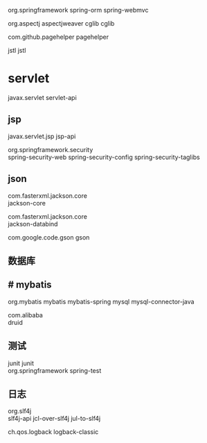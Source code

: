 
org.springframework
    spring-orm
    spring-webmvc
   

org.aspectj
    aspectjweaver
cglib
    cglib




com.github.pagehelper
        pagehelper    

    



jstl
    jstl

  

# servlet
javax.servlet
    servlet-api

## jsp
javax.servlet.jsp
    jsp-api



org.springframework.security             
    spring-security-web
    spring-security-config
    spring-security-taglibs


## json
<!-- Spring 进行 JSON 数据转换依赖 -->
com.fasterxml.jackson.core         
    jackson-core

com.fasterxml.jackson.core   
    jackson-databind
    
com.google.code.gson
     gson    






## 数据库
## # mybatis
org.mybatis
    mybatis
    mybatis-spring
mysql
    mysql-connector-java

com.alibaba   
    druid


## 测试
junit 
    junit     
org.springframework 
    spring-test


## 日志
org.slf4j  
  slf4j-api
  jcl-over-slf4j
  jul-to-slf4j
  
ch.qos.logback
    logback-classic  
